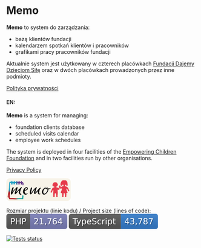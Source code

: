 # Memo

**Memo** to system do zarządzania:

- bazą klientów fundacji
- kalendarzem spotkań klientów i pracowników
- grafikami pracy pracowników fundacji

Aktualnie system jest użytkowany w czterech placówkach [Fundacji Dajemy Dzieciom Siłę](http://fdds.pl/)
oraz w dwóch placówkach prowadzonych przez inne podmioty.

[Polityka prywatności](public/docs/pl/privacy-policy.md)

#### EN:

**Memo** is a system for managing:

- foundation clients database
- scheduled visits calendar
- employee work schedules

The system is deployed in four facilities of the [Empowering Children Foundation](https://fdds.pl/en)
and in two facilities run by other organisations.

[Privacy Policy](public/docs/en/privacy-policy.md)

<img height="60" src="./public/img/memo_joint_logo.png">

Rozmiar projektu (linie kodu) / Project size (lines of code):\
[![Lines of backend code](https://raw.githubusercontent.com/mblajek/Memo/badges/badge-php.svg)](#)
[![Lines of frontend code](https://raw.githubusercontent.com/mblajek/Memo/badges/badge-ts.svg)](#)

[![Tests status](https://github.com/mblajek/Memo/actions/workflows/tests.yml/badge.svg?event=push)](https://github.com/mblajek/Memo/actions)
